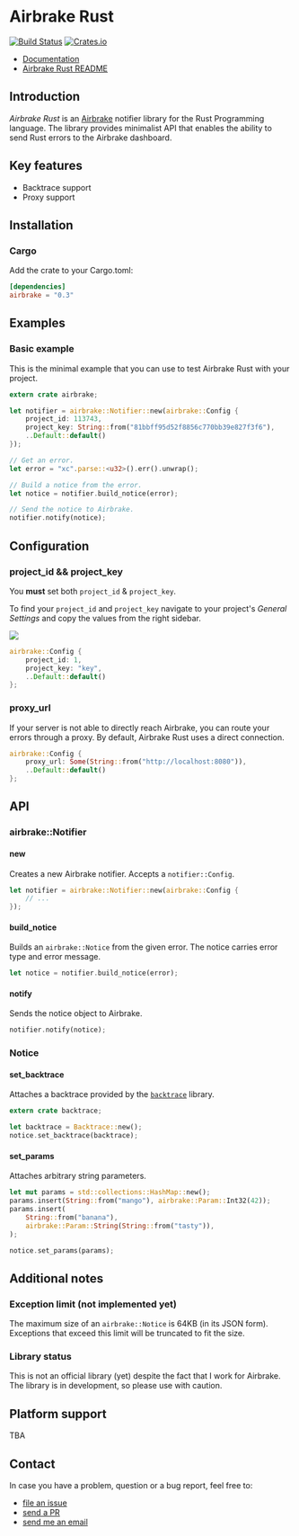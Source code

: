 Airbrake Rust
=============

[![Build Status](https://travis-ci.org/kyrylo/airbrake-rust.svg?branch=master)][travis]
[![Crates.io](https://img.shields.io/crates/v/airbrake.svg)][crate]

* [Documentation][crate-docs]
* [Airbrake Rust README][github-readme]

Introduction
------------

_Airbrake Rust_ is an [Airbrake][airbrake.io] notifier library for the Rust
Programming language. The library provides minimalist API that enables the
ability to send Rust errors to the Airbrake dashboard.

Key features
------------

* Backtrace support
* Proxy support

Installation
------------

### Cargo

Add the crate to your Cargo.toml:

```toml
[dependencies]
airbrake = "0.3"
```

Examples
--------

### Basic example

This is the minimal example that you can use to test Airbrake Rust with your
project.

```rust
extern crate airbrake;

let notifier = airbrake::Notifier::new(airbrake::Config {
    project_id: 113743,
    project_key: String::from("81bbff95d52f8856c770bb39e827f3f6"),
    ..Default::default()
});

// Get an error.
let error = "xc".parse::<u32>().err().unwrap();

// Build a notice from the error.
let notice = notifier.build_notice(error);

// Send the notice to Airbrake.
notifier.notify(notice);
```

Configuration
-------------

### project_id && project_key

You **must** set both `project_id` & `project_key`.

To find your `project_id` and `project_key` navigate to your project's _General
Settings_ and copy the values from the right sidebar.

![][project-idkey]

```rust
airbrake::Config {
    project_id: 1,
    project_key: "key",
    ..Default::default()
};
```

### proxy_url

If your server is not able to directly reach Airbrake, you can route your errors
through a proxy. By default, Airbrake Rust uses a direct connection.

```rust
airbrake::Config {
    proxy_url: Some(String::from("http://localhost:8080")),
    ..Default::default()
};
```

API
---

### airbrake::Notifier

#### new

Creates a new Airbrake notifier. Accepts a `notifier::Config`.

```rust
let notifier = airbrake::Notifier::new(airbrake::Config {
    // ...
});
```

#### build_notice

Builds an `airbrake::Notice` from the given error. The notice carries error type
and error message.

```rust
let notice = notifier.build_notice(error);
```

#### notify

Sends the notice object to Airbrake.

```rust
notifier.notify(notice);
```

### Notice

#### set_backtrace

Attaches a backtrace provided by the [`backtrace`][backtrace] library.

```rust
extern crate backtrace;

let backtrace = Backtrace::new();
notice.set_backtrace(backtrace);
```

#### set_params

Attaches arbitrary string parameters.

```rust
let mut params = std::collections::HashMap::new();
params.insert(String::from("mango"), airbrake::Param::Int32(42));
params.insert(
    String::from("banana"),
    airbrake::Param::String(String::from("tasty")),
);

notice.set_params(params);
```

Additional notes
----------------

### Exception limit (not implemented yet)

The maximum size of an `airbrake::Notice` is 64KB (in its JSON form). Exceptions
that exceed this limit will be truncated to fit the size.

### Library status

This is not an official library (yet) despite the fact that I work for
Airbrake. The library is in development, so please use with caution.

Platform support
----------------

TBA

Contact
-------

In case you have a problem, question or a bug report, feel free to:

* [file an issue][issues]
* [send a PR][pulls]
* [send me an email][email]

[airbrake.io]: https://airbrake.io
[crate]: https://crates.io/crates/airbrake
[travis]: https://travis-ci.org/kyrylo/airbrake-rust
[crate-docs]: https://docs.rs/airbrake
[project-idkey]: https://s3.amazonaws.com/airbrake-github-assets/airbrake-ruby/project-id-key.png
[backtrace]: https://docs.rs/backtrace
[issues]: https://github.com/kyrylo/airbrake-rust/issues
[pulls]: https://github.com/kyrylo/airbrake-rust/pulls
[email]: mailto:silin@kyrylo.org
[github-readme]: https://github.com/kyrylo/airbrake-rust
